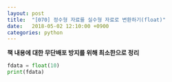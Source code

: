 ```yaml
---
layout: post
title:  "[070] 정수형 자료를 실수형 자료로 변환하기(float)"
date:   2018-05-02 12:10:00 +0900
categories: python
---
```


**책 내용에 대한 무단배포 방지를 위해 최소한으로 정리**

```python
fdata = float(10)
print(fdata)
```
